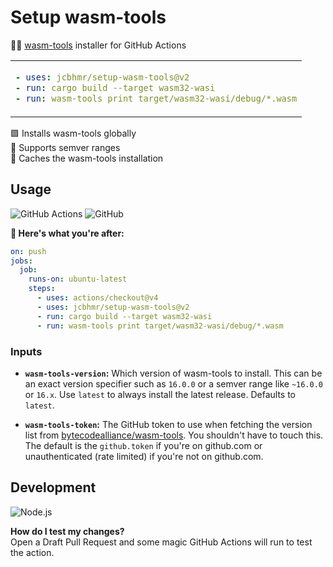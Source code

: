 # Setup wasm-tools

👩‍💻 [wasm-tools](https://github.com/bytecodealliance/wasm-tools) installer for GitHub Actions

<table align=center><td>

```yml
- uses: jcbhmr/setup-wasm-tools@v2
- run: cargo build --target wasm32-wasi
- run: wasm-tools print target/wasm32-wasi/debug/*.wasm
```

</table>

🟪 Installs wasm-tools globally \
🔢 Supports semver ranges \
📁 Caches the wasm-tools installation

## Usage

![GitHub Actions](https://img.shields.io/static/v1?style=for-the-badge&message=GitHub+Actions&color=2088FF&logo=GitHub+Actions&logoColor=FFFFFF&label=)
![GitHub](https://img.shields.io/static/v1?style=for-the-badge&message=GitHub&color=181717&logo=GitHub&logoColor=FFFFFF&label=)

**🚀 Here's what you're after:**

```yml
on: push
jobs:
  job:
    runs-on: ubuntu-latest
    steps:
      - uses: actions/checkout@v4
      - uses: jcbhmr/setup-wasm-tools@v2
      - run: cargo build --target wasm32-wasi
      - run: wasm-tools print target/wasm32-wasi/debug/*.wasm
```

### Inputs

- **`wasm-tools-version`:** Which version of wasm-tools to install. This can be an exact version specifier such as `16.0.0` or a semver range like `~16.0.0` or `16.x`. Use `latest` to always install the latest release. Defaults to `latest`.

- **`wasm-tools-token`:** The GitHub token to use when fetching the version list from [bytecodealliance/wasm-tools](https://github.com/bytecodealliance/wasm-tools/releases). You shouldn't have to touch this. The default is the `github.token` if you're on github.com or unauthenticated (rate limited) if you're not on github.com.

## Development

![Node.js](https://img.shields.io/static/v1?style=for-the-badge&message=Node.js&color=339933&logo=Node.js&logoColor=FFFFFF&label=)

**How do I test my changes?** \
Open a Draft Pull Request and some magic GitHub Actions will run to test the action.

